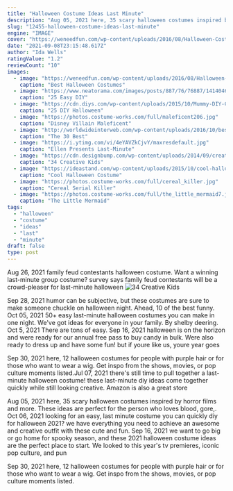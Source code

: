 ```yaml
---
title: "Halloween Costume Ideas Last Minute"
description: "Aug 05, 2021 here, 35 scary halloween costumes inspired by horror films and more. These ideas are perfect for the person who loves blood, gore,"
slug: "12455-halloween-costume-ideas-last-minute"
engine: "IMAGE"
cover: "https://weneedfun.com/wp-content/uploads/2016/08/Halloween-Costumes-For-Women-23-717x1024.jpg"
date: "2021-09-08T23:15:48.617Z"
author: "Ida Wells"
ratingValue: "1.2"
reviewCount: "10"
images:
  - image: "https://weneedfun.com/wp-content/uploads/2016/08/Halloween-Costumes-For-Women-23-717x1024.jpg"
    caption: "Best Halloween Costumes"
  - image: "https://www.neatorama.com/images/posts/887/76/76887/1414046756-5.jpg"
    caption: "25 Easy DIY"
  - image: "https://cdn.diys.com/wp-content/uploads/2015/10/Mummy-DIY-Costume.jpg"
    caption: "25 DIY Halloween"
  - image: "https://photos.costume-works.com/full/maleficent206.jpg"
    caption: "Disney Villain Maleficent"
  - image: "http://worldwideinterweb.com/wp-content/uploads/2016/10/best-halloween-costume-ideas-ever.jpg"
    caption: "The 30 Best"
  - image: "https://i.ytimg.com/vi/4eYAVZkCjvY/maxresdefault.jpg"
    caption: "Ellen Presents Last-Minute"
  - image: "https://cdn.designbump.com/wp-content/uploads/2014/09/creative-halloween-costumes-009.jpg"
    caption: "34 Creative Kids"
  - image: "https://ideastand.com/wp-content/uploads/2015/10/cool-halloween-costume-ideas/20-cool-halloween-costume-ideas.jpg"
    caption: "Cool Halloween Costume"
  - image: "https://photos.costume-works.com/full/cereal_killer.jpg"
    caption: "Cereal Serial Killer"
  - image: "https://photos.costume-works.com/full/the_little_mermaid7.jpg"
    caption: "The Little Mermaid"
tags:
  - "halloween"
  - "costume"
  - "ideas"
  - "last"
  - "minute"
draft: false
type: post
---
```


Aug 26, 2021 family feud contestants halloween costume. Want a winning last-minute group costume? survey says family feud contestants will be a crowd-pleaser for last-minute halloween
![34 Creative Kids](https://cdn.designbump.com/wp-content/uploads/2014/09/creative-halloween-costumes-009.jpg "34 Creative Kids")

Sep 28, 2021 humor can be subjective, but these costumes are sure to make someone chuckle on halloween night. Ahead, 10 of the best funny. Oct 05, 2021 50+ easy last-minute halloween costumes you can make in one night. We&#39;ve got ideas for everyone in your family. By shelby deering. Oct 5, 2021  There are tons of easy. Sep 16, 2021 halloween is on the horizon and were ready for our annual free pass to buy candy in bulk. Were also ready to dress up and have some fun! but if youre like us, youre year goes
<!--inArticleAds-->

<!--galleryOne-->

Sep 30, 2021 here, 12 halloween costumes for people with purple hair or for those who want to wear a wig. Get inspo from the shows, movies, or pop culture moments listed.Jul 07, 2021 there's still time to pull together a last-minute halloween costume! these last-minute diy ideas come together quickly while still looking creative. Amazon is also a great store
<!--inArticleAds-->

<!--galleryTwo-->

Aug 05, 2021 here, 35 scary halloween costumes inspired by horror films and more. These ideas are perfect for the person who loves blood, gore,. Oct 06, 2021 looking for an easy, last minute costume you can quickly diy for halloween 2021? we have everything you need to achieve an awesome and creative outfit with these cute and fun. Sep 16, 2021 we want to go big or go home for spooky season, and these 2021 halloween costume ideas are the perfect place to start. We looked to this year's tv premieres, iconic pop culture, and pun
<!--galleryThree-->

Sep 30, 2021 here, 12 halloween costumes for people with purple hair or for those who want to wear a wig. Get inspo from the shows, movies, or pop culture moments listed.